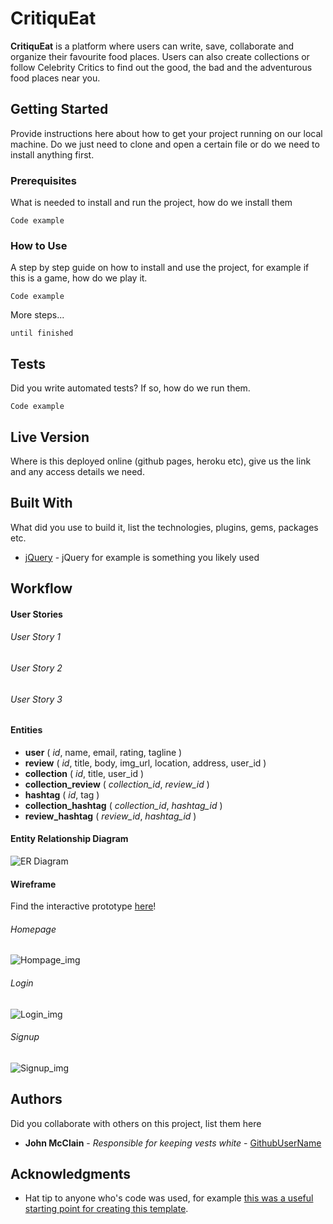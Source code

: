 # CritiquEat

**CritiquEat** is a platform where users can write, save, collaborate and organize their favourite food places. Users can also create collections or follow Celebrity Critics to find out the good, the bad and the adventurous food places near you.

## Getting Started

Provide instructions here about how to get your project running on our local machine. Do we just need to clone and open a certain file or do we need to install anything first.

### Prerequisites

What is needed to install and run the project, how do we install them

```
Code example
```

### How to Use

A step by step guide on how to install and use the project, for example if this is a game, how do we play it.


```
Code example
```

More steps...

```
until finished
```


## Tests

Did you write automated tests? If so, how do we run them.


```
Code example
```

## Live Version

Where is this deployed online (github pages, heroku etc), give us the link and any access details we need.

## Built With

What did you use to build it, list the technologies, plugins, gems, packages etc.

* [jQuery](http://jquery.com/) - jQuery for example is something you likely used

## Workflow

#### User Stories
###### User Story 1
###### User Story 2
###### User Story 3

#### Entities

- __user__ ( *id*, name, email, rating, tagline )  
- __review__ ( *id*, title, body, img_url, location, address, user_id )
- __collection__ ( *id*, title, user_id )  
- __collection_review__ ( *collection_id*, *review_id* )  
- __hashtag__ ( *id*, tag )  
- __collection_hashtag__ ( *collection_id*, *hashtag_id* )  
- __review_hashtag__ ( *review_id*, *hashtag_id* )

#### Entity Relationship Diagram
![ER Diagram](https://github.com/TayKangSheng/project-3-starter/blob/master/ER%20diagram.png)

#### Wireframe
Find the interactive prototype [here]()!

###### Homepage
![Hompage_img]()
###### Login
![Login_img]()
###### Signup
![Signup_img]()

## Authors

Did you collaborate with others on this project, list them here

* **John McClain** - *Responsible for keeping vests white* - [GithubUserName](https://github.com/GithubUserName)

## Acknowledgments

* Hat tip to anyone who's code was used, for example [this was a useful starting point for creating this template](https://gist.github.com/PurpleBooth/109311bb0361f32d87a2).
